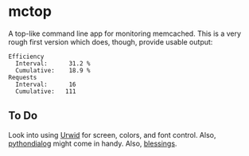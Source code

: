 mctop
=====

A top-like command line app for monitoring memcached. This is a very rough first version which does,
though, provide usable output:

```
Efficiency
  Interval:      31.2 %
  Cumulative:    18.9 %
Requests
  Interval:      16
  Cumulative:   111
```


To Do
-----

Look into using [Urwid](http://excess.org/urwid/examples.html) for screen, colors, and font control. Also, [pythondialog](http://pythondialog.sourceforge.net/) might come in handy. Also, [blessings](https://pypi.python.org/pypi/blessings/).
